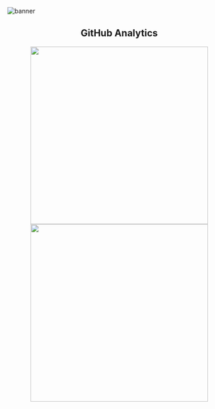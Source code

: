 ![banner](https://i.imgur.com/H9UPzCi.png)

<h2 align="center">GitHub Analytics</h2>
<p align="center">
<img width="400px" src="https://github-readme-stats.vercel.app/api?username=MathiasKiwi&show_icons=true&theme=dracula" />     
<img width="400px" src="https://github-readme-streak-stats.herokuapp.com/?user=MathiasKiwi&show_icons=true&theme=dracula" />
</a>
</p>
